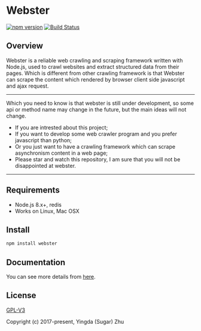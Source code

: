 # Webster
[![npm version](https://badge.fury.io/js/webster.svg)](https://www.npmjs.com/package/webster)
[![Build Status](https://travis-ci.org/zhuyingda/webster.svg?branch=master)](https://travis-ci.org/zhuyingda/webster)

## Overview
Webster is a reliable web crawling and scraping framework written with Node.js, used to crawl websites and extract structured data from their pages. Which is different from other crawling framework is that Webster can scrape the content which rendered by browser client side javascript and ajax request.

------
Which you need to know is that webster is still under development, so some api or method name may change in the future, but the main ideas will not change.

- If you are intrested about this project;
- If you want to develop some web crawler program and you prefer javascript than python;
- Or you just want to have a crawling framework which can scrape asynchronism content in a web page;
- Please star and watch this repository, I am sure that you will not be disappointed at webster.
------

## Requirements
- Node.js 8.x+, redis
- Works on Linux, Mac OSX

## Install
```bash
npm install webster
```

## Documentation
You can see more details from [here](http://webster.zhuyingda.com/).

## License

[GPL-V3](http://www.gnu.org/licenses/)

Copyright (c) 2017-present, Yingda (Sugar) Zhu
